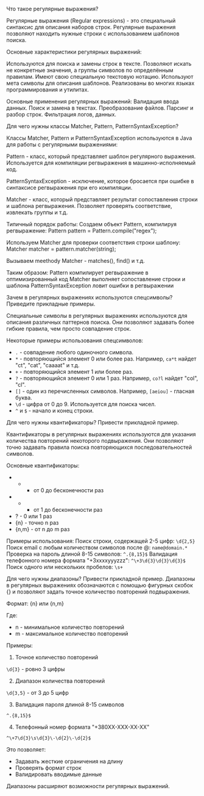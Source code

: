 Что такое регулярные выражения?

Регулярные выражения (Regular expressions) - это специальный синтаксис для описания наборов строк. 
Регулярные выражения позволяют находить нужные строки с использованием шаблонов поиска.

Основные характеристики регулярных выражений:

Используются для поиска и замены строк в тексте.
Позволяют искать не конкретные значения, а группы символов по определённым правилам.
Имеют свою специальную текстовую нотацию.
Используют мета символы для описания шаблонов.
Реализованы во многих языках программирования и утилитах.

Основные применения регулярных выражений:
Валидация ввода данных.
Поиск и замена в текстах.
Преобразование файлов.
Парсинг и разбор строк.
Фильтрация логов, данных.

Для чего нужны классы Matcher, Pattern, PatternSyntaxException?

Классы Matcher, Pattern и PatternSyntaxException используются в Java для работы с регулярными выражениями:

Pattern - класс, который представляет шаблон регулярного выражения. 
Используется для компиляции регвыражения в машинно-исполняемый код.

PatternSyntaxException - исключение, которое бросается при ошибке в синтаксисе регвыражения при его компиляции.

Matcher - класс, который представляет результат сопоставления строки и шаблона регвыражения. 
Позволяет проверять соответствие, извлекать группы и т.д.

Типичный порядок работы:
Создаем объект Pattern, компилируя регвыражение:
Pattern pattern = Pattern.compile("regex");

Используем Matcher для проверки соответствия строки шаблону:
Matcher matcher = pattern.matcher(string);

Вызываем meethody Matcher - matches(), find() и т.д.

Таким образом:
Pattern компилирует регвыражение в оптимизированный код
Matcher выполняет сопоставление строки и шаблона
PatternSyntaxException ловит ошибки в регвыражении

Зачем в регулярных выражениях используются спецсимволы? Приведите прикладные примеры.

Специальные символы в регулярных выражениях используются для описания различных паттернов поиска. Они позволяют задавать более гибкие правила, чем просто совпадение строк.

Некоторые примеры использования спецсимволов:

- `.` - совпадение любого одиночного символа.
- `*` - повторяющийся элемент 0 или более раз. Например, `ca*t` найдет "ct", "cat", "caaaat" и т.д.
- `+` - повторяющийся элемент 1 или более раз.
- `?` - повторяющийся элемент 0 или 1 раз. Например, `co?l` найдет "col", "cl".
- `[]` - один из перечисленных символов. Например, `[aeiou]` - гласная буква.
- `\d` - цифра от 0 до 9. Используется для поиска чисел.
- `^` и `$` - начало и конец строки.


Для чего нужны квантификаторы? Привести прикладной пример.

Квантификаторы в регулярных выражениях используются для указания количества повторений некоторого подвыражения. 
Они позволяют точно задавать правила поиска повторяющихся последовательностей символов.

Основные квантификаторы:
- * - от 0 до бесконечности раз
- + - от 1 до бесконечности раз
- ? - 0 или 1 раз
- {n} - точно n раз
- {n,m} - от n до m раз

Примеры использования:
Поиск строки, содержащей 2-5 цифр:
`\d{2,5}`
Поиск email с любым количеством символов после @:
`name@domain.*`
Проверка на пароль длиной 8-15 символов:
`^.{8,15}$`
Валидация телефонного номера формата "+3xxxxyyyzzz":
`^\+3\d{3}\d{3}\d{3}$`
Поиск одного или нескольких пробелов:
`\s+`



Для чего нужны диапазоны? Привести прикладной пример.
Диапазоны в регулярных выражениях обозначаются с помощью фигурных скобок {} и позволяют задать точное количество повторений подвыражения.

Формат: {n} или {n,m}

Где:
- n - минимальное количество повторений
- m - максимальное количество повторений

Примеры:

1. Точное количество повторений

`\d{3}` - ровно 3 цифры

2. Диапазон количества повторений

`\d{3,5}` - от 3 до 5 цифр

3. Валидация пароля длиной 8-15 символов

`^.{8,15}$`

4. Телефонный номер формата "+380XX-XXX-XX-XX"

`^\+7\d{3}\s\d{3}\-\d{2}\-\d{2}$`

Это позволяет:
- Задавать жесткие ограничения на длину
- Проверять формат строк
- Валидировать вводимые данные

Диапазоны расширяют возможности регулярных выражений.
